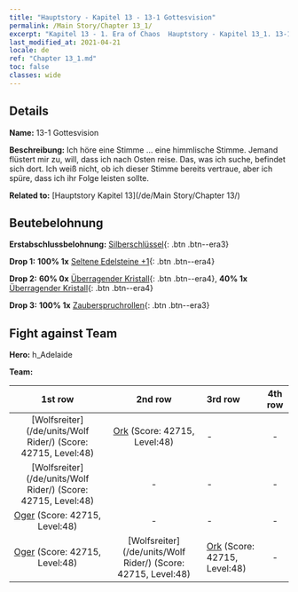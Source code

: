 ```yaml
---
title: "Hauptstory - Kapitel 13 - 13-1 Gottesvision"
permalink: /Main Story/Chapter 13_1/
excerpt: "Kapitel 13 - 1. Era of Chaos  Hauptstory - Kapitel 13_1. 13-1 Gottesvision"
last_modified_at: 2021-04-21
locale: de
ref: "Chapter 13_1.md"
toc: false
classes: wide
---
```


## Details

 **Name:** 13-1 Gottesvision

 **Beschreibung:** Ich höre eine Stimme ... eine himmlische Stimme. Jemand flüstert mir zu, will, dass ich nach Osten reise. Das, was ich suche, befindet sich dort. Ich weiß nicht, ob ich dieser Stimme bereits vertraue, aber ich spüre, dass ich ihr Folge leisten sollte.

 **Related to:** [Hauptstory Kapitel 13](/de/Main Story/Chapter 13/)

## Beutebelohnung

 **Erstabschlussbelohnung:** [Silberschlüssel](/de/Items/con_693/){: .btn .btn--era3}

 **Drop 1:** **100% 1x** [Seltene Edelsteine +1](/de/Items/mat_44/){: .btn .btn--era4}

 **Drop 2:** **60% 0x** [Überragender Kristall](/de/Items/mat_38/){: .btn .btn--era4}, **40% 1x** [Überragender Kristall](/de/Items/mat_38/){: .btn .btn--era4}

 **Drop 3:** **100% 1x** [Zauberspruchrollen](/de/Items/con_694/){: .btn .btn--era3}


## Fight against Team
 **Hero:** h_Adelaide

 **Team:**


  | 1st row | 2nd row | 3rd row | 4th row |
  |:----:|:----:|:----|:----:|
  | [Wolfsreiter](/de/units/Wolf Rider/) (Score: 42715, Level:48)  | [Ork](/de/units/Orc/) (Score: 42715, Level:48)  | - | - |
  | [Wolfsreiter](/de/units/Wolf Rider/) (Score: 42715, Level:48)  | - | - | - |
  | [Oger](/de/units/Ogre/) (Score: 42715, Level:48)  | - | - | - |
  | [Oger](/de/units/Ogre/) (Score: 42715, Level:48)  | [Wolfsreiter](/de/units/Wolf Rider/) (Score: 42715, Level:48)  | [Ork](/de/units/Orc/) (Score: 42715, Level:48)  | - |


